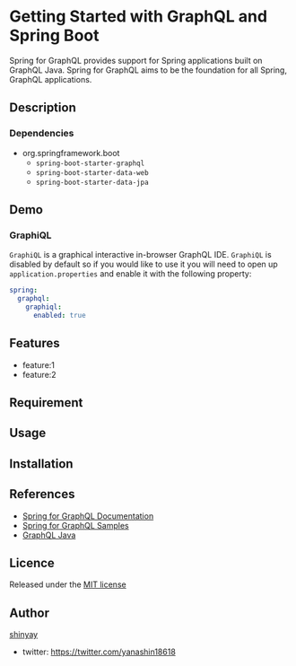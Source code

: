 # Getting Started with GraphQL and Spring Boot

Spring for GraphQL provides support for Spring applications built on GraphQL Java.
Spring for GraphQL aims to be the foundation for all Spring, GraphQL applications.

## Description

### Dependencies

- org.springframework.boot
  - `spring-boot-starter-graphql`
  - `spring-boot-starter-data-web`
  - `spring-boot-starter-data-jpa`

## Demo

### GraphiQL
`GraphiQL` is a graphical interactive in-browser GraphQL IDE.
`GraphiQL` is disabled by default so if you would like to use it you will need to open up `application.properties` and enable it with the following property:

```yaml
spring:
  graphql:
    graphiql:
      enabled: true
```

## Features

- feature:1
- feature:2

## Requirement

## Usage

## Installation

## References

- [Spring for GraphQL Documentation](https://docs.spring.io/spring-graphql/docs/current-SNAPSHOT/reference/html/)
- [Spring for GraphQL Samples](https://github.com/spring-projects/spring-graphql/tree/main/samples)
- [GraphQL Java](https://www.graphql-java.com/)

## Licence

Released under the [MIT license](https://gist.githubusercontent.com/shinyay/56e54ee4c0e22db8211e05e70a63247e/raw/34c6fdd50d54aa8e23560c296424aeb61599aa71/LICENSE)

## Author

[shinyay](https://github.com/shinyay)
- twitter: https://twitter.com/yanashin18618

